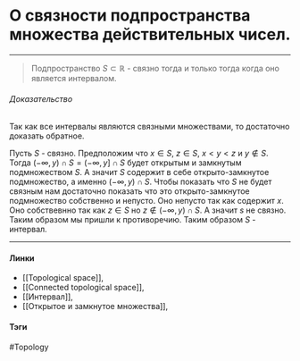 # О связности подпространства множества действительных чисел.
***
>Подпространство $S\subset\mathbb{R}$ - связно тогда и только тогда когда оно является интервалом.

###### Доказательство
Так как все интервалы являются связными множествами, то достаточно доказать обратное.

Пусть $S$ - связно. Предположим что $x\in S$, $z\in S$, $x<y<z$ и $y\notin S$. Тогда $(-\infty,y)\cap S=(-\infty,y]\cap S$ будет открытым и замкнутым подмножеством $S$. А значит $S$ содержит в себе открыто-замкнутое подмножество, а именно $(-\infty,y)\cap S$. Чтобы показать что $S$ не будет связным нам достаточно показать что это открыто-замкнутое подмножество собственно и непусто. Оно непусто так как содержит $x$. Оно собствевнно так как $z\in S$ но $z\notin(-\infty ,y)\cap S$. А значит $s$ не связно. Таким образом мы пришли к противоречию. Таким образом $S$ - интервал.
***
#### Линки
- [[Topological space]],
- [[Connected topological space]],
- [[Интервал]],
- [[Открытое и замкнутое множества]],
#### Тэги 
 #Topology